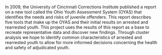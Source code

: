 In 2009, the University of Cincinnati Corrections Institute published a report on a new tool called the Ohio Youth Assessment System (OYAS) that identifies the needs and risks of juvenile offenders. This report describes five tools that make up the OYAS and their initial results on arrested and rearrested youth. This project uses the results of this report as a base to recreate representative data and discover new findings. Through cluster analysis we hope to identify common characteristics of arrested and rearrested youth to allow for more informed decisions concerning the health and safety of adjudicated youth.
